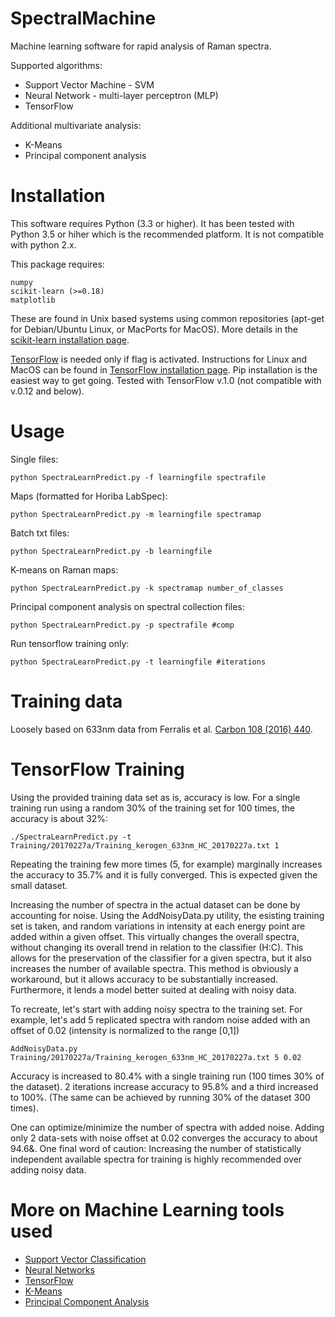 # SpectralMachine
Machine learning software for rapid analysis of Raman spectra.

Supported algorithms:
 - Support Vector Machine - SVM
 - Neural Network -  multi-layer perceptron (MLP)
 - TensorFlow

Additional multivariate analysis:
- K-Means
- Principal component analysis

Installation
=============

This software requires Python (3.3 or higher). It has been tested with Python 3.5 or hiher which is the recommended platform. It is not compatible with python 2.x.

This package requires:

    numpy
    scikit-learn (>=0.18)
    matplotlib 

These are found in Unix based systems using common repositories (apt-get for Debian/Ubuntu Linux, or MacPorts for MacOS). More details in the [scikit-learn installation page](http://scikit-learn.org/stable/install.html).

[TensorFlow](https://www.tensorflow.org) is needed only if flag is activated. Instructions for Linux and MacOS can be found in [TensorFlow installation page](https://www.tensorflow.org/install/). Pip installation is the easiest way to get going. Tested with TensorFlow v.1.0 (not compatible with v.0.12 and below).


Usage
======

Single files: 
  
    python SpectraLearnPredict.py -f learningfile spectrafile 

Maps (formatted for Horiba LabSpec): 
  
    python SpectraLearnPredict.py -m learningfile spectramap 

Batch txt files:

    python SpectraLearnPredict.py -b learningfile 

K-means on Raman maps:
    
    python SpectraLearnPredict.py -k spectramap number_of_classes

Principal component analysis on spectral collection files:
    
    python SpectraLearnPredict.py -p spectrafile #comp

Run tensorflow training only:

    python SpectraLearnPredict.py -t learningfile #iterations


Training data
=============
Loosely based on 633nm data from Ferralis et al. [Carbon 108 (2016) 440](http://dx.doi.org/10.1016/j.carbon.2016.07.039).


TensorFlow Training
===================
Using the provided training data set as is, accuracy is low. For a single training run using a random 30% of the training set for 100 times, the accuracy is about 32%:

    ./SpectraLearnPredict.py -t Training/20170227a/Training_kerogen_633nm_HC_20170227a.txt 1

Repeating the training few more times (5, for example) marginally increases the accuracy to 35.7% and it is fully converged. This is expected given the small dataset.

Increasing the number of spectra in the actual dataset can be done by accounting for noise. Using the AddNoisyData.py utility, the esisting training set is taken, and random variations in intensity at each energy point are added within a given offset. This virtually changes the overall spectra, without changing its overall trend in relation to the classifier (H:C). This allows for the preservation of the classifier for a given spectra, but it also increases the number of available spectra. This method is obviously a workaround, but it allows accuracy to be substantially increased. Furthermore, it lends a model better suited at dealing with noisy data. 

To recreate, let's start with adding noisy spectra to the training set. For example, let's add 5 replicated spectra with random noise added with an offset of 0.02 (intensity is normalized to the range [0,1])

    AddNoisyData.py Training/20170227a/Training_kerogen_633nm_HC_20170227a.txt 5 0.02

Accuracy is increased to 80.4% with a single training run (100 times 30% of the dataset). 2 iterations increase accuracy to 95.8% and a third increased to 100%. (The same can be achieved by running 30% of the dataset 300 times).

One can optimize/minimize the number of spectra with added noise. Adding only 2 data-sets with noise offset at 0.02 converges the accuracy to about 94.6&. 
One final word of caution: Increasing the number of statistically independent available spectra for training is highly recommended over adding noisy data. 


More on Machine Learning tools used
====================================

- [Support Vector Classification](http://scikit-learn.org/stable/modules/generated/sklearn.svm.SVC.html)
- [Neural Networks](http://scikit-learn.org/stable/modules/neural_networks_supervised.html)
- [TensorFlow](https://www.tensorflow.org)
- [K-Means](http://scikit-learn.org/stable/modules/generated/sklearn.cluster.KMeans.html)
- [Principal Component Analysis](http://scikit-learn.org/stable/modules/generated/sklearn.decomposition.PCA.html)

